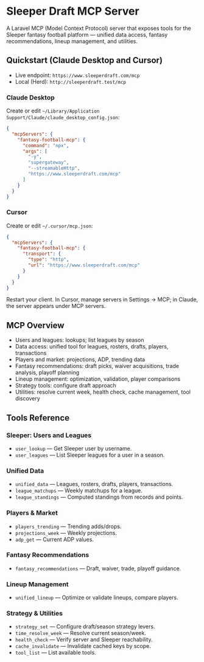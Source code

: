 # Sleeper Draft MCP Server

A Laravel MCP (Model Context Protocol) server that exposes tools for the Sleeper fantasy football platform — unified data access, fantasy recommendations, lineup management, and utilities.

## Quickstart (Claude Desktop and Cursor)

- Live endpoint: `https://www.sleeperdraft.com/mcp`
- Local (Herd): `http://sleeperdraft.test/mcp`

### Claude Desktop

Create or edit `~/Library/Application Support/Claude/claude_desktop_config.json`:

```json
{
  "mcpServers": {
    "fantasy-football-mcp": {
      "command": "npx",
      "args": [
        "-y",
        "supergateway",
        "--streamableHttp",
        "https://www.sleeperdraft.com/mcp"
      ]
    }
  }
}
```

### Cursor

Create or edit `~/.cursor/mcp.json`:

```json
{
  "mcpServers": {
    "fantasy-football-mcp": {
      "transport": {
        "type": "http",
        "url": "https://www.sleeperdraft.com/mcp"
      }
    }
  }
}
```

Restart your client. In Cursor, manage servers in Settings → MCP; in Claude, the server appears under MCP servers.

## MCP Overview

- Users and leagues: lookups; list leagues by season
- Data access: unified tool for leagues, rosters, drafts, players, transactions
- Players and market: projections, ADP, trending data
- Fantasy recommendations: draft picks, waiver acquisitions, trade analysis, playoff planning
- Lineup management: optimization, validation, player comparisons
- Strategy tools: configure draft approach
- Utilities: resolve current week, health check, cache management, tool discovery

## Tools Reference

### Sleeper: Users and Leagues
- `user_lookup` — Get Sleeper user by username.
- `user_leagues` — List Sleeper leagues for a user in a season.

### Unified Data
- `unified_data` — Leagues, rosters, drafts, players, transactions.
- `league_matchups` — Weekly matchups for a league.
- `league_standings` — Computed standings from records and points.

### Players & Market
- `players_trending` — Trending adds/drops.
- `projections_week` — Weekly projections.
- `adp_get` — Current ADP values.

### Fantasy Recommendations
- `fantasy_recommendations` — Draft, waiver, trade, playoff guidance.

### Lineup Management
- `unified_lineup` — Optimize or validate lineups, compare players.

### Strategy & Utilities
- `strategy_set` — Configure draft/season strategy levers.
- `time_resolve_week` — Resolve current season/week.
- `health_check` — Verify server and Sleeper reachability.
- `cache_invalidate` — Invalidate cached keys by scope.
- `tool_list` — List available tools.
